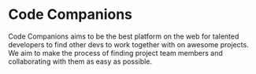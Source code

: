 # Code Companions

Code Companions aims to be the best platform on the web for talented developers to find other
devs to work together with on awesome projects. We aim to make the process of finding project team members and collaborating with them as easy as possible.